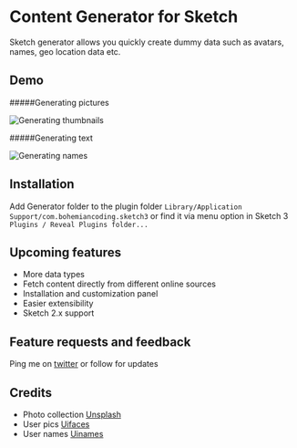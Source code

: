 Content Generator for Sketch
============================

Sketch generator allows you quickly create dummy data such as avatars, names, geo location data etc.

## Demo
#####Generating pictures

![Generating thumbnails](https://raw.githubusercontent.com/timuric/Content-generator-for-sketch-app/master/tutorial/userpics.gif)

#####Generating text

![Generating names](https://raw.githubusercontent.com/timuric/Content-generator-for-sketch-app/master/tutorial/names.gif)


## Installation
Add Generator folder to the plugin folder `Library/Application Support/com.bohemiancoding.sketch3` or find it via menu option in Sketch 3 `Plugins / Reveal Plugins folder...`

## Upcoming features
* More data types 
* Fetch content directly from different online sources 
* Installation and customization panel
* Easier extensibility 
* Sketch 2.x support

## Feature requests and feedback

Ping me on [twitter](http://twitter.com/timur_carpeev) or follow for updates

## Credits
* Photo collection [Unsplash](http://unsplash.com/)
* User pics [Uifaces](http://uifaces.com/)
* User names [Uinames](http://uinames.com/)

